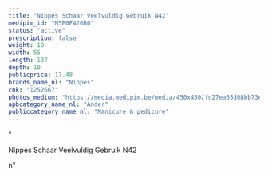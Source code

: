 ```yaml
---
title: "Nippes Schaar Veelvuldig Gebruik N42"
medipim_id: "M5E0F426B0"
status: "active"
prescription: false
weight: 19
width: 55
length: 137
depth: 10
publicprice: 17.48
brands_name_nl: "Nippes"
cnk: "1252667"
photos_medium: "https://media.medipim.be/media/450x450/fd27ea65d08bb73e482e83bd9c4ca0b8ee4e64ba.jpg"
apbcategory_name_nl: "Ander"
publiccategory_name_nl: "Manicure & pedicure"
---
```

"<p>Nippes Schaar Veelvuldig Gebruik N42</p>n"
